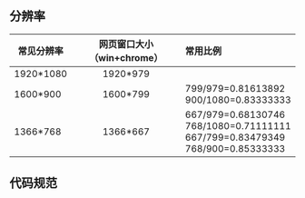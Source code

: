 分辨率
------

|常见分辨率|网页窗口大小（win+chrome）|常用比例           |
|----------|:------------------------:|:------------------|
|1920*1080 |                  1920*979|                   |
|1600*900  |                  1600*799|799/979=0.81613892 <br>900/1080=0.83333333|
|1366*768  |                  1366*667|667/979=0.68130746 <br>768/1080=0.71111111 <br>667/799=0.83479349 <br>768/900=0.85333333 |


代码规范
--------
